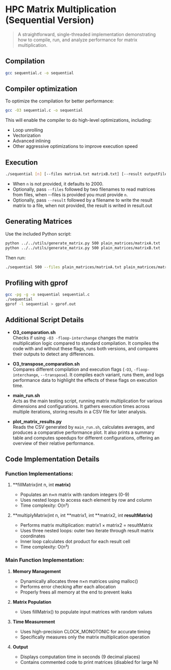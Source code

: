 # HPC Matrix Multiplication (Sequential Version)

> A straightforward, single-threaded implementation demonstrating how to compile, run, and analyze performance for matrix multiplication.

## Compilation

```bash
gcc sequential.c -o sequential
```

## Compiler optimization

To optimize the compilation for better performance:

```bash
gcc -O3 sequential.c -o sequential
```

This will enable the compiler to do high-level optimizations, including:
  - Loop unrolling
  - Vectorization
  - Advanced inlining
  - Other aggressive optimizations to improve execution speed

## Execution

```bash
./sequential [n] [--files matrixA.txt matrixB.txt] [--result outputFile]
```
- When `n` is not provided, it defaults to 2000.
- Optionally, pass `--files` followed by two filenames to read matrices from files, when --files is provided you must provide `n`.
- Optionally, pass `--result` followed by a filename to write the result matrix to a file, when not provided, the result is writed in result.out

## Generating Matrices

Use the included Python script:
```bash
python ../../utils/generate_matrix.py 500 plain_matrices/matrixA.txt
python ../../utils/generate_matrix.py 500 plain_matrices/matrixB.txt
```
Then run:
```bash
./sequential 500 --files plain_matrices/matrixA.txt plain_matrices/matrixB.txt
```

## Profiling with gprof

```bash
gcc -pg -g -o sequential sequential.c
./sequential
gprof -l sequential > gprof.out
```

## Additional Script Details

- **O3_comparation.sh**  
Checks if using `-O3 -floop-interchange` changes the matrix multiplication logic compared to standard compilation. It compiles the code with and without these flags, runs both versions, and compares their outputs to detect any differences.

- **O3_transpose_comparation.sh**  
Compares different compilation and execution flags (`-O3`, `-floop-interchange`, `--transpose`). It compiles each variant, runs them, and logs performance data to highlight the effects of these flags on execution time.

- **main_run.sh**  
Acts as the main testing script, running matrix multiplication for various dimensions and configurations. It gathers execution times across multiple iterations, storing results in a CSV file for later analysis.

- **plot_matrix_results.py**  
Reads the CSV generated by `main_run.sh`, calculates averages, and produces a comparative performance plot. It also prints a summary table and computes speedups for different configurations, offering an overview of their relative performance.


## Code Implementation Details

### Function Implementations:

1. **fillMatrix(int n, int **matrix)**
   - Populates an n×n matrix with random integers (0-9)
   - Uses nested loops to access each element by row and column
   - Time complexity: O(n²)

2. **multiplyMatrix(int n, int **matrix1, int **matrix2, int **resultMatrix)**
   - Performs matrix multiplication: matrix1 × matrix2 = resultMatrix
   - Uses three nested loops: outer two iterate through result matrix coordinates
   - Inner loop calculates dot product for each result cell
   - Time complexity: O(n³)

### Main Function Implementation:

1. **Memory Management**
   - Dynamically allocates three n×n matrices using malloc()
   - Performs error checking after each allocation
   - Properly frees all memory at the end to prevent leaks

2. **Matrix Population**
   - Uses fillMatrix() to populate input matrices with random values

3. **Time Measurement**
   - Uses high-precision CLOCK_MONOTONIC for accurate timing
   - Specifically measures only the matrix multiplication operation

4. **Output**
   - Displays computation time in seconds (9 decimal places)
   - Contains commented code to print matrices (disabled for large N)
